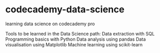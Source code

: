 # codecademy-data-science
learning data science on codecademy pro

Tools to be learned in the Data Science path:
  Data extraction with SQL
  Programming basics with Python
  Data analysis using pandas
  Data visualisation using Matplotlib
  Machine learning using scikit-learn 
